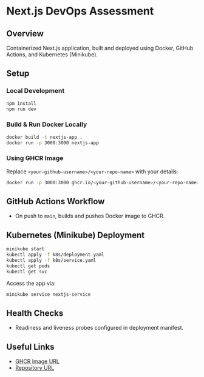 # Next.js DevOps Assessment

## Overview
Containerized Next.js application, built and deployed using Docker, GitHub Actions, and Kubernetes (Minikube).

## Setup

### Local Development

```bash
npm install
npm run dev
```

### Build & Run Docker Locally

```bash
docker build -t nextjs-app .
docker run -p 3000:3000 nextjs-app
```

### Using GHCR Image

Replace `<your-github-username>/<your-repo-name>` with your details:

```bash
docker run -p 3000:3000 ghcr.io/<your-github-username>/<your-repo-name>:latest
```

## GitHub Actions Workflow

- On push to `main`, builds and pushes Docker image to GHCR.

## Kubernetes (Minikube) Deployment

```bash
minikube start
kubectl apply -f k8s/deployment.yaml
kubectl apply -f k8s/service.yaml
kubectl get pods
kubectl get svc
```

Access the app via:

```bash
minikube service nextjs-service
```

## Health Checks

- Readiness and liveness probes configured in deployment manifest.

## Useful Links

- [GHCR Image URL](https://ghcr.io/<your-github-username>/<your-repo-name>)
- [Repository URL](https://github.com/<your-github-username>/<your-repo-name>)